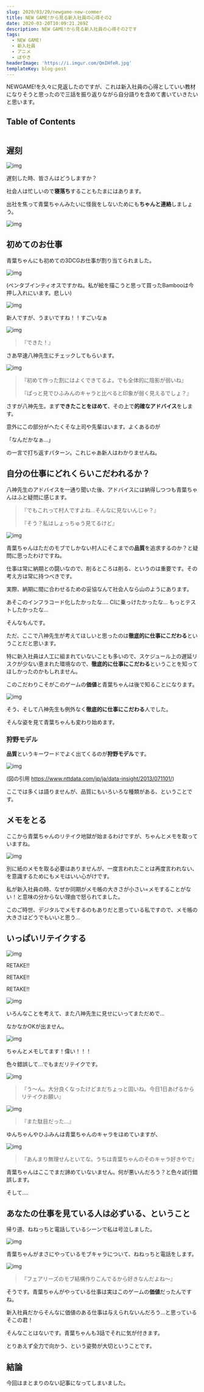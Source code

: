 ```yaml
---
slug: 2020/03/20/newgame-new-commer
title: NEW GAME!から見る新入社員の心得その2
date: 2020-03-20T10:09:21.269Z
description: NEW GAME!から見る新入社員の心得その2です
tags:
  - NEW GAME!
  - 新入社員
  - アニメ
  - ぼやき
headerImage: 'https://i.imgur.com/QmIHfeR.jpg'
templateKey: blog-post
---
```

NEWGAME!を久々に見返したのですが、これは新入社員の心得としていい教材になりそうと思ったので三話を振り返りながら自分語りを含めて書いていきたいと思います。

## Table of Contents

```toc

```

## 遅刻

![img](https://i.imgur.com/YxvQypZ.jpg)

遅刻した時、皆さんはどうしますか？

社会人は忙しいので**寝落ち**することもたまにはあります。

出社を焦って青葉ちゃんみたいに怪我をしないためにも**ちゃんと連絡**しましょう。

![img](https://i.imgur.com/godYW3c.jpg)

## 初めてのお仕事

青葉ちゃんにも初めての3DCGお仕事が割り当てられました。

![img](https://i.imgur.com/pqIyE0q.jpg)

(ペンタブインティオスですかね。私が絵を描こうと思って買ったBambooは今押し入れにいます。悲しい)

![img](https://i.imgur.com/JBOe4N9.jpg)

新人ですが、うまいですね！！すごいなぁ

![img](https://i.imgur.com/vjyBYVO.jpg)

> 『できた！』

さあ早速八神先生にチェックしてもらいます。

![img](https://i.imgur.com/AMuMqB2.jpg)

> 『初めて作った割にはよくできてるよ。でも全体的に陰影が弱いね』
> 
> 『ぱっと見でひふみんのキャラと比べると印象が弱く見えるでしょ？』

さすが八神先生。まず**できたことをほめて**、その上で**的確なアドバイス**をします。

意外にこの部分がへたくそな上司や先輩はいます。よくあるのが

「なんだかなぁ...」

の一言で打ち返すパターン。これじゃあ新人はわかりませんね。

## 自分の仕事にどれくらいこだわれるか？

八神先生のアドバイスを一通り聞いた後、アドバイスには納得しつつも青葉ちゃんはふと疑問に感じます。

> 『でもこれって村人ですよね…そんなに見ないんじゃ？』
> 
> 『そう？私はしょっちゅう見てるけど』

![img](https://i.imgur.com/aCIY1xt.jpg)

青葉ちゃんはただのモブでしかない村人にそこまでの**品質**を追求するのか？と疑問に思ったわけですね。

仕事は常に納期との闘いなので、削るところは削る、というのは重要です。その考え方は常に持つべきです。

実際、納期に間に合わせるための妥協なんて社会人なら山のようにあります。

あそこのインフラコード化したかったな.... CIに乗っけたかったな... もっとテストしたかったな...

そんなもんです。

ただ、ここで八神先生が考えてほしいと思ったのは**徹底的に仕事にこだわる**ということだと思います。

特に新入社員は人工に組まれていないことも多いので、スケジュール上の遅延リスクが少ない恵まれた環境なので、**徹底的に仕事にこだわる**ということを知ってほしかったのかもしれません。

このこだわりこそがこのゲームの**価値**と青葉ちゃんは後で知ることになります。

![img](https://i.imgur.com/Ds3qVsA.jpg)

そう、そして八神先生も例外なく**徹底的に仕事にこだわる**人でした。

そんな姿を見て青葉ちゃんも変わり始めます。

### 狩野モデル

**品質**というキーワードでよく出てくるのが**狩野モデル**です。

![img](https://i.imgur.com/yKcgE6X.png, "図の引用 https://www.nttdata.com/jp/ja/data-insight/2013/071101/")
     
(図の引用 https://www.nttdata.com/jp/ja/data-insight/2013/071101/)

ここでは多くは語りませんが、品質にもいろいろな種類がある、ということです。

## メモをとる

ここから青葉ちゃんのリテイク地獄が始まるわけですが、ちゃんとメモを取っていますね。

![img](https://i.imgur.com/lelDYw3.jpg)

別に紙のメモを取る必要はありませんが、一度言われたことは再度言われない、を意識するためにもメモはいい心がけです。

私が新入社員の時、なぜか同期がメモ帳の大きさが小さい=メモすることがない！と意味の分からない理由で怒られてました。

このご時世、デジタルでメモするのもありだと思っている私ですので、メモ帳の大きさはどうでもいいと思う...

## いっぱいリテイクする

![img](https://i.imgur.com/AvSZ5VT.jpg)

RETAKE!!

RETAKE!!

RETAKE!!

![img](https://i.imgur.com/dzWKyx0.jpg)

いろんなことを考えて、また八神先生に見せにいってまただめで...

なかなかOKが出ません。

![img](https://i.imgur.com/XG4XdT3.jpg)

ちゃんとメモしてます！偉い！！！

色々錯誤して...でもまだリテイクです。

![img](https://i.imgur.com/uUwUFBo.jpg)

> 『う～ん。大分良くなったけどまだちょっと固いね。今日1日あげるからリテイクお願い』

![img](https://i.imgur.com/jqsoNn7.jpg)

> 『また駄目だった…』

ゆんちゃんやひふみんは青葉ちゃんのキャラをほめていますが、

![img](https://i.imgur.com/TRwpkSb.jpg)

> 『あんまり無理せんといてな。うちは青葉ちゃんのそのキャラ好きやで』

青葉ちゃんはここでまだ諦めていないません。何が悪いんだろう？と色々試行錯誤します。

そして....

## あなたの仕事を見ている人は必ずいる、ということ

帰り道、ねねっちと電話しているシーンで私は号泣しました。

![img](https://i.imgur.com/d0WmtRl.jpg)

青葉ちゃんがまさにやっているモブキャラについて、ねねっちと電話をします。

![img](https://i.imgur.com/cOyHr7E.jpg)

>『フェアリーズのモブ結構作りこんでるから好きなんだよね～』

そうです。青葉ちゃんがやっている仕事は実はこのゲームの**価値**だったんですね。

新入社員だからそんなに価値のある仕事は与えられないんだろう...と思っているそこの君！

そんなことはないです。青葉ちゃんも3話でそれに気が付きます。

とりあえず全力で向かう、という姿勢が大切ということです。

## 結論

今回はまとまりのない記事になってしまいました。